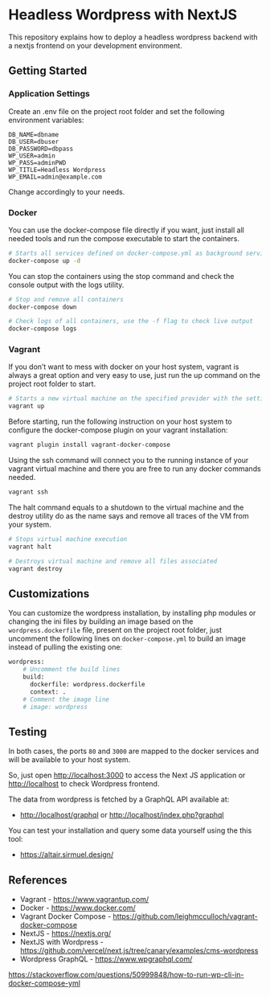 # Headless Wordpress with NextJS

This repository explains how to deploy a headless wordpress backend with a nextjs frontend on your development environment.

## Getting Started

### Application Settings

Create an .env file on the project root folder and set the following environment variables:

```env
DB_NAME=dbname
DB_USER=dbuser
DB_PASSWORD=dbpass
WP_USER=admin
WP_PASS=adminPWD
WP_TITLE=Headless Wordpress
WP_EMAIL=admin@example.com
```

Change accordingly to your needs.

### Docker

You can use the docker-compose file directly if you want, just install all needed tools and run the compose executable to start the containers.

```bash
# Starts all services defined on docker-compose.yml as background services
docker-compose up -d
```

You can stop the containers using the stop command and check the console output with the logs utility.

```bash
# Stop and remove all containers
docker-compose down

# Check logs of all containers, use the -f flag to check live output
docker-compose logs
``` 

### Vagrant

If you don’t want to mess with docker on your host system, vagrant is always a great option and very easy to use, just run the up command on the project root folder to start.

```bash
# Starts a new virtual machine on the specified provider with the settings defined on your Vagrantfile
vagrant up
```

Before starting, run the following instruction on your host system to configure the docker-compose plugin on your vagrant installation:

```bash
vagrant plugin install vagrant-docker-compose
```

Using the ssh command will connect you to the running instance of your vagrant virtual machine and there you are free to run any docker commands needed.

```bash
vagrant ssh
```

The halt command equals to a shutdown to the virtual machine and the destroy utility do as the name says and remove all traces of the VM from your system. 

```bash
# Stops virtual machine execution
vagrant halt

# Destroys virtual machine and remove all files associated
vagrant destroy
```

## Customizations

You can customize the wordpress installation, by installing php modules or changing the ini files by building an image based on the `wordpress.dockerfile` file, present on the project root folder, just uncomment the following lines on `docker-compose.yml` to build an image instead of pulling the existing one:

```dockerfile
wordpress:
    # Uncomment the build lines
    build:
      dockerfile: wordpress.dockerfile
      context: .
    # Comment the image line
    # image: wordpress
```

## Testing

In both cases, the ports `80` and `3000` are mapped to the docker services and will be available to your host system.

So, just open <http://localhost:3000> to access the Next JS application or <http://localhost> to check Wordpress frontend.

The data from wordpress is fetched by a GraphQL API available at:

- <http://localhost/graphql> or <http://localhost/index.php?graphql>

You can test your installation and query some data yourself using the this tool:

- <https://altair.sirmuel.design/>

## References

- Vagrant - <https://www.vagrantup.com/>
- Docker - <https://www.docker.com/>
- Vagrant Docker Compose - <https://github.com/leighmcculloch/vagrant-docker-compose>
- NextJS - <https://nextjs.org/>
- NextJS with Wordpress - <https://github.com/vercel/next.js/tree/canary/examples/cms-wordpress>
- Wordpress GraphQL - <https://www.wpgraphql.com/>

https://stackoverflow.com/questions/50999848/how-to-run-wp-cli-in-docker-compose-yml